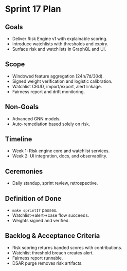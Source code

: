# Sprint 17 Plan

## Goals

- Deliver Risk Engine v1 with explainable scoring.
- Introduce watchlists with thresholds and expiry.
- Surface risk and watchlists in GraphQL and UI.

## Scope

- Windowed feature aggregation (24h/7d/30d).
- Signed weight verification and logistic calibration.
- Watchlist CRUD, import/export, alert linkage.
- Fairness report and drift monitoring.

## Non-Goals

- Advanced GNN models.
- Auto-remediation based solely on risk.

## Timeline

- Week 1: Risk engine core and watchlist services.
- Week 2: UI integration, docs, and observability.

## Ceremonies

- Daily standup, sprint review, retrospective.

## Definition of Done

- `make sprint17` passes.
- Watchlist→alert→case flow succeeds.
- Weights signed and verified.

## Backlog & Acceptance Criteria

- Risk scoring returns banded scores with contributions.
- Watchlist threshold breach creates alert.
- Fairness report runnable.
- DSAR purge removes risk artifacts.
